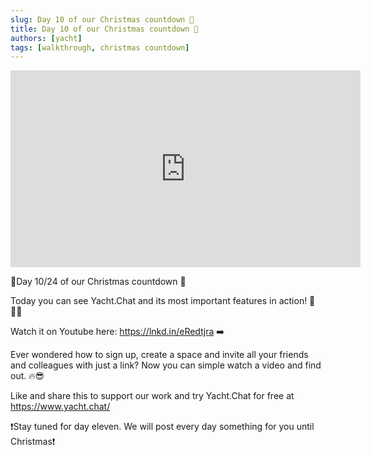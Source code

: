 ```yaml
---
slug: Day 10 of our Christmas countdown 🎄
title: Day 10 of our Christmas countdown 🎄
authors: [yacht]
tags: [walkthrough, christmas countdown]
---
```


<iframe width="560" height="315" src="https://www.youtube.com/embed/awFxmewPixU" title="YouTube video player" frameBorder="0" allow="accelerometer; autoplay; clipboard-write; encrypted-media; gyroscope; picture-in-picture" allowFullScreen></iframe>

🎅Day 10/24 of our Christmas countdown 🎄

Today you can see Yacht.Chat and its most important features in action! 🎉🧑‍💻

Watch it on Youtube here: https://lnkd.in/eRedtjra ➡️

Ever wondered how to sign up, create a space and invite all your friends and colleagues with just a link? Now you can simple watch a video and find out. 🔥😎

Like and share this to support our work and try Yacht.Chat for free at https://www.yacht.chat/

❗️Stay tuned for day eleven. We will post every day something for you until Christmas❗️ ️ 